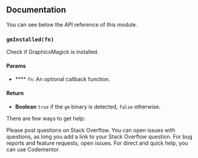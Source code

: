 ## Documentation

You can see below the API reference of this module.

### `gmInstalled(fn)`
Check if GraphicsMagick is installed.

#### Params

- **** `fn`: An optional callback function.

#### Return
- **Boolean** `true` if the `gm` binary is detected, `false` otherwise.

There are few ways to get help:

Please post questions on Stack Overflow. You can open issues with questions, as long you add a link to your Stack Overflow question.
For bug reports and feature requests, open issues.
For direct and quick help, you can use Codementor. 
